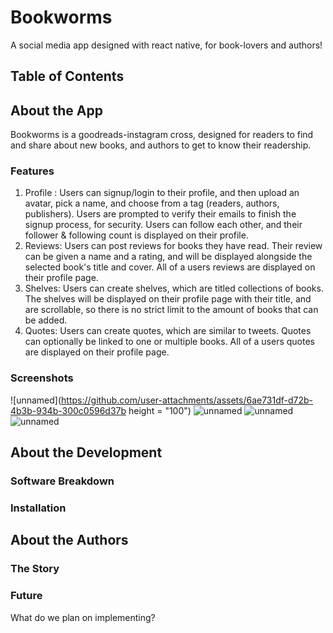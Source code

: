 # Bookworms
A social media app designed with react native, for book-lovers and authors!

## Table of Contents

## About the App
Bookworms is a goodreads-instagram cross, designed for readers to find and share about new books, and authors to get to know their readership. 

### Features
1. Profile : Users can signup/login to their profile, and then upload an avatar, pick a name, and choose from a tag (readers, authors, publishers). Users are prompted to verify their emails to finish the signup process, for security. Users can follow each other, and their follower & following count is displayed on their profile. 
2. Reviews: Users can post reviews for books they have read. Their review can be given a name and a rating, and will be displayed alongside the selected book's title and cover. All of a users reviews are displayed on their profile page. 
3. Shelves: Users can create shelves, which are titled collections of books. The shelves will be displayed on their profile page with their title, and are scrollable, so there is no strict limit to the amount of books that can be added.
4. Quotes: Users can create quotes, which are similar to tweets. Quotes can optionally be linked to one or multiple books. All of a users quotes are displayed on their profile page. 

### Screenshots
![unnamed](https://github.com/user-attachments/assets/6ae731df-d72b-4b3b-934b-300c0596d37b height = "100")
![unnamed](https://github.com/user-attachments/assets/7016478f-506b-4e3c-a713-e43d49962b2a)
![unnamed](https://github.com/user-attachments/assets/5311a97e-3439-49e6-abdf-3e142a684185)
![unnamed](https://github.com/user-attachments/assets/5a17e913-4a61-4fc5-a732-8c5e861a1ee5)

## About the Development

### Software Breakdown

### Installation

## About the Authors

### The Story

### Future 
What do we plan on implementing?
